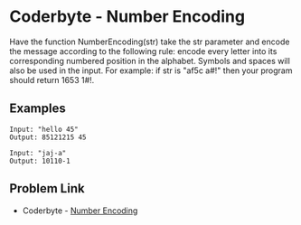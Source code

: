 # Coderbyte - Number Encoding

Have the function NumberEncoding(str) take the str parameter and encode the message according to the following rule: encode every letter into its corresponding numbered position in the alphabet. Symbols and spaces will also be used in the input. For example: if str is "af5c a#!" then your program should return 1653 1#!.

## Examples

```
Input: "hello 45"
Output: 85121215 45
```

```
Input: "jaj-a"
Output: 10110-1
```

## Problem Link

- Coderbyte - [Number Encoding](https://coderbyte.com/editor/Number%20Encoding:JavaScript)
